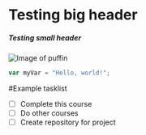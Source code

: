 # Testing big header
##### Testing small header

![Image of puffin](https://cdn.creatureandcoagency.com/uploads/2014/06/Puffin-Facts-Image-2.jpg)

``` javascript
var myVar = "Hello, world!";
```

#Example tasklist
- [ ] Complete this course
- [ ] Do other courses
- [ ] Create repository for project
